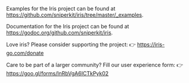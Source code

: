 Examples for the Iris project can be found at
<https://github.com/sniperkit/iris/tree/master/_examples>.

Documentation for the Iris project can be found at
<https://godoc.org/github.com/sniperkit/iris>.

Love iris? Please consider supporting the project:
👉  https://iris-go.com/donate

Care to be part of a larger community? Fill our user experience form:
👉  https://goo.gl/forms/lnRbVgA6ICTkPyk02
